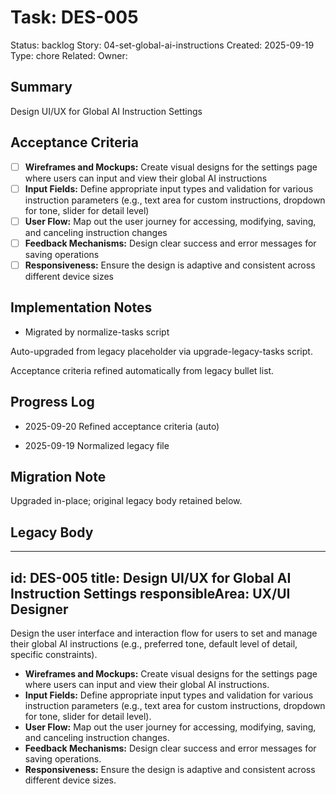 # Task: DES-005
Status: backlog
Story: 04-set-global-ai-instructions
Created: 2025-09-19
Type: chore
Related:
Owner:

## Summary
Design UI/UX for Global AI Instruction Settings

## Acceptance Criteria

- [ ] **Wireframes and Mockups:** Create visual designs for the settings page where users can input and view their global AI instructions
- [ ] **Input Fields:** Define appropriate input types and validation for various instruction parameters (e.g., text area for custom instructions, dropdown for tone, slider for detail level)
- [ ] **User Flow:** Map out the user journey for accessing, modifying, saving, and canceling instruction changes
- [ ] **Feedback Mechanisms:** Design clear success and error messages for saving operations
- [ ] **Responsiveness:** Ensure the design is adaptive and consistent across different device sizes

## Implementation Notes
- Migrated by normalize-tasks script

Auto-upgraded from legacy placeholder via upgrade-legacy-tasks script.


Acceptance criteria refined automatically from legacy bullet list.
## Progress Log
- 2025-09-20 Refined acceptance criteria (auto)

- 2025-09-19 Normalized legacy file
## Migration Note
Upgraded in-place; original legacy body retained below.

## Legacy Body
---
id: DES-005
title: Design UI/UX for Global AI Instruction Settings
responsibleArea: UX/UI Designer
---
Design the user interface and interaction flow for users to set and manage their global AI instructions (e.g., preferred tone, default level of detail, specific constraints).
*   **Wireframes and Mockups:** Create visual designs for the settings page where users can input and view their global AI instructions.
*   **Input Fields:** Define appropriate input types and validation for various instruction parameters (e.g., text area for custom instructions, dropdown for tone, slider for detail level).
*   **User Flow:** Map out the user journey for accessing, modifying, saving, and canceling instruction changes.
*   **Feedback Mechanisms:** Design clear success and error messages for saving operations.
*   **Responsiveness:** Ensure the design is adaptive and consistent across different device sizes.